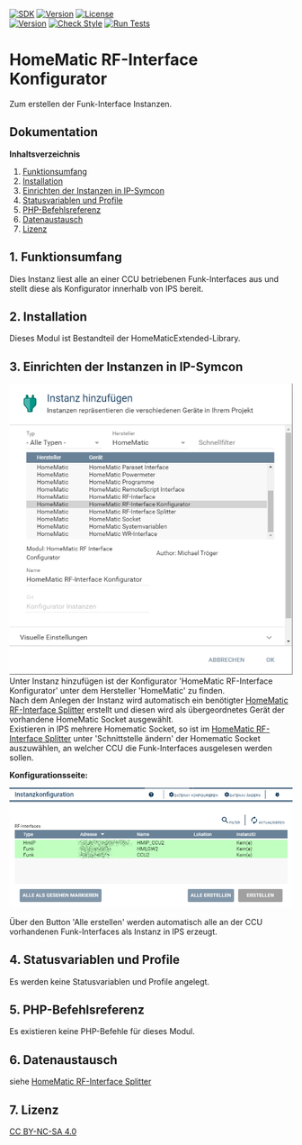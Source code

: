 [![SDK](https://img.shields.io/badge/Symcon-PHPModul-red.svg)](https://www.symcon.de/service/dokumentation/entwicklerbereich/sdk-tools/sdk-php/)
[![Version](https://img.shields.io/badge/Modul%20Version-3.00-blue.svg)]()
[![License](https://img.shields.io/badge/License-CC%20BY--NC--SA%204.0-green.svg)](https://creativecommons.org/licenses/by-nc-sa/4.0/)  
[![Version](https://img.shields.io/badge/Symcon%20Version-5.1%20%3E-green.svg)](https://www.symcon.de/forum/threads/30857-IP-Symcon-5-1-%28Stable%29-Changelog)
[![Check Style](https://github.com/Nall-chan/IPSHomematicExtended/workflows/Check%20Style/badge.svg)](https://github.com/Nall-chan/IPSHomematicExtended/actions) [![Run Tests](https://github.com/Nall-chan/IPSHomematicExtended/workflows/Run%20Tests/badge.svg)](https://github.com/Nall-chan/IPSHomematicExtended/actions)   

# HomeMatic RF-Interface Konfigurator  
   Zum erstellen der Funk-Interface Instanzen.  

## Dokumentation

**Inhaltsverzeichnis**

1. [Funktionsumfang](#1-funktionsumfang) 
2. [Installation](#2-installation)
3. [Einrichten der Instanzen in IP-Symcon](#3-einrichten-der-instanzen-in-ip-symcon)  
4. [Statusvariablen und Profile](#4-statusvariablen-und-profile)  
5. [PHP-Befehlsreferenz](#5-php-befehlsreferenz)   
6. [Datenaustausch](#6-datenaustausch)
7. [Lizenz](#7-lizenz)

## 1. Funktionsumfang

   Dies Instanz liest alle an einer CCU betriebenen Funk-Interfaces aus und stellt diese als Konfigurator innerhalb von IPS bereit.  

## 2. Installation

Dieses Modul ist Bestandteil der HomeMaticExtended-Library.  


## 3. Einrichten der Instanzen in IP-Symcon


![Instanzen](../docs/HMExtendedInstanzenRFConf.png)  
   Unter Instanz hinzufügen ist der Konfigurator 'HomeMatic RF-Interface Konfigurator' unter dem Hersteller 'HomeMatic' zu finden.  
   Nach dem Anlegen der Instanz wird automatisch ein benötigter [HomeMatic RF-Interface Splitter](../RFInterfaceSplitter/)   erstellt und diesen wird als übergeordnetes Gerät der vorhandene HomeMatic Socket ausgewählt.  
   Existieren in IPS mehrere Homematic Socket, so ist im [HomeMatic RF-Interface Splitter](../RFInterfaceSplitter/)  unter 'Schnittstelle ändern' der Homematic Socket auszuwählen, an welcher CCU die Funk-Interfaces ausgelesen werden sollen.  

**Konfigurationsseite:**  

![RFInterface](../docs/RFInterfaceConfigurator.png)  

   Über den Button 'Alle erstellen' werden automatisch alle an der CCU vorhandenen Funk-Interfaces als Instanz in IPS erzeugt.  
   
## 4. Statusvariablen und Profile  

   Es werden keine Statusvariablen und Profile angelegt.  

## 5. PHP-Befehlsreferenz

   Es existieren keine PHP-Befehle für dieses Modul.  

## 6. Datenaustausch  

siehe [HomeMatic RF-Interface Splitter](../RFInterfaceSplitter/) 


## 7. Lizenz

  [CC BY-NC-SA 4.0](https://creativecommons.org/licenses/by-nc-sa/4.0/)  
